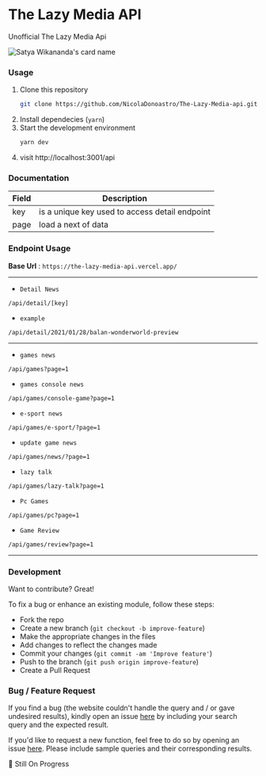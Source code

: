 # The Lazy Media API

Unofficial The Lazy Media Api

![Satya Wikananda's card name](https://cardivo.vercel.app/api?name=The%20Lazy%20Media%20Api&description=Unofficial%20The%20Lazy%20Media%20Api&image=https://github.com/NicolaDonoastro/The-Lazy-Media-api/blob/main/src/assets/tlmLogo.jpg?raw=true&backgroundColor=%23f4f1f2&fontColor=%230B090A)

### Usage
1. Clone this repository
    ```bash
    git clone https://github.com/NicolaDonoastro/The-Lazy-Media-api.git
    ```
2. Install dependecies (`yarn`)
3. Start the development environment
    ```bash
    yarn dev
    ```
4. visit http://localhost:3001/api


### Documentation

| Field | Description |
| ------ | ----------- |
| key   | is a unique key used to access detail endpoint |
| page  | load a next of data |

### Endpoint Usage

**Base Url** : `https://the-lazy-media-api.vercel.app/`


----
* `Detail News`

```
/api/detail/[key]
```

* `example`

```
/api/detail/2021/01/28/balan-wonderworld-preview
```
----



* `games news`


```
/api/games?page=1
```

* `games console news`

```
/api/games/console-game?page=1
```

* `e-sport news`

```
/api/games/e-sport/?page=1
```

* `update game news`

```
/api/games/news/?page=1
```

* `lazy talk`

```
/api/games/lazy-talk?page=1
```


* `Pc Games`

```
/api/games/pc?page=1
```


* `Game Review`

```
/api/games/review?page=1
```
----


### Development

Want to contribute? Great!

To fix a bug or enhance an existing module, follow these steps:

- Fork the repo
- Create a new branch (`git checkout -b improve-feature`)
- Make the appropriate changes in the files
- Add changes to reflect the changes made
- Commit your changes (`git commit -am 'Improve feature'`)
- Push to the branch (`git push origin improve-feature`)
- Create a Pull Request

### Bug / Feature Request

If you find a bug (the website couldn't handle the query and / or gave undesired results), kindly open an issue [here](https://github.com/NicolaDonoastro/The-Lazy-Media-api/issues) by including your search query and the expected result.

If you'd like to request a new function, feel free to do so by opening an issue [here](https://github.com/NicolaDonoastro/The-Lazy-Media-api/issues). Please include sample queries and their corresponding results.



🔧 Still On Progress
